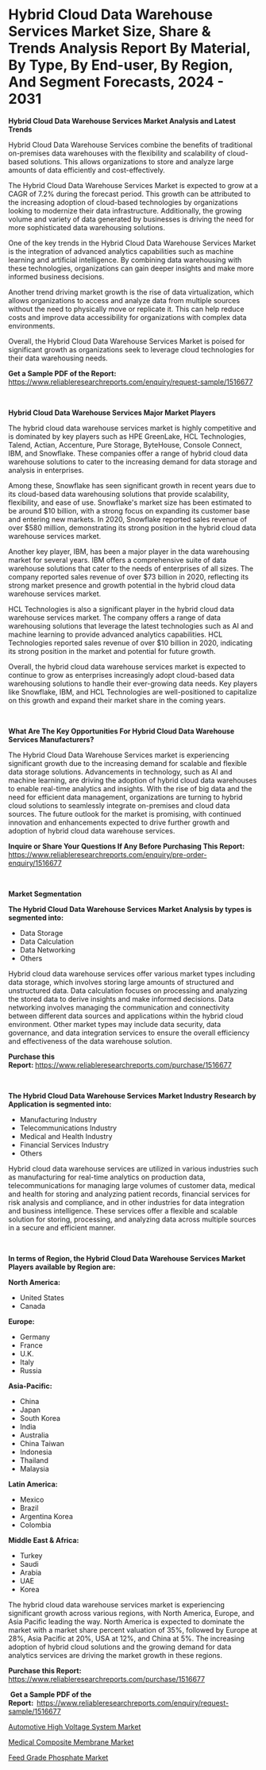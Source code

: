 <p><h1>Hybrid Cloud Data Warehouse Services Market Size, Share & Trends Analysis Report By Material, By Type, By End-user, By Region, And Segment Forecasts, 2024 - 2031</h1></p><p><strong>Hybrid Cloud Data Warehouse Services Market Analysis and Latest Trends</strong></p>
<p><p>Hybrid Cloud Data Warehouse Services combine the benefits of traditional on-premises data warehouses with the flexibility and scalability of cloud-based solutions. This allows organizations to store and analyze large amounts of data efficiently and cost-effectively.</p><p>The Hybrid Cloud Data Warehouse Services Market is expected to grow at a CAGR of 7.2% during the forecast period. This growth can be attributed to the increasing adoption of cloud-based technologies by organizations looking to modernize their data infrastructure. Additionally, the growing volume and variety of data generated by businesses is driving the need for more sophisticated data warehousing solutions.</p><p>One of the key trends in the Hybrid Cloud Data Warehouse Services Market is the integration of advanced analytics capabilities such as machine learning and artificial intelligence. By combining data warehousing with these technologies, organizations can gain deeper insights and make more informed business decisions.</p><p>Another trend driving market growth is the rise of data virtualization, which allows organizations to access and analyze data from multiple sources without the need to physically move or replicate it. This can help reduce costs and improve data accessibility for organizations with complex data environments.</p><p>Overall, the Hybrid Cloud Data Warehouse Services Market is poised for significant growth as organizations seek to leverage cloud technologies for their data warehousing needs.</p></p>
<p><strong>Get a Sample PDF of the Report:&nbsp;</strong> <a href="https://www.reliableresearchreports.com/enquiry/request-sample/1516677">https://www.reliableresearchreports.com/enquiry/request-sample/1516677</a></p>
<p>&nbsp;</p>
<p><strong>Hybrid Cloud Data Warehouse Services Major Market Players</strong></p>
<p><p>The hybrid cloud data warehouse services market is highly competitive and is dominated by key players such as HPE GreenLake, HCL Technologies, Talend, Actian, Accenture, Pure Storage, ByteHouse, Console Connect, IBM, and Snowflake. These companies offer a range of hybrid cloud data warehouse solutions to cater to the increasing demand for data storage and analysis in enterprises.</p><p>Among these, Snowflake has seen significant growth in recent years due to its cloud-based data warehousing solutions that provide scalability, flexibility, and ease of use. Snowflake's market size has been estimated to be around $10 billion, with a strong focus on expanding its customer base and entering new markets. In 2020, Snowflake reported sales revenue of over $580 million, demonstrating its strong position in the hybrid cloud data warehouse services market.</p><p>Another key player, IBM, has been a major player in the data warehousing market for several years. IBM offers a comprehensive suite of data warehouse solutions that cater to the needs of enterprises of all sizes. The company reported sales revenue of over $73 billion in 2020, reflecting its strong market presence and growth potential in the hybrid cloud data warehouse services market.</p><p>HCL Technologies is also a significant player in the hybrid cloud data warehouse services market. The company offers a range of data warehousing solutions that leverage the latest technologies such as AI and machine learning to provide advanced analytics capabilities. HCL Technologies reported sales revenue of over $10 billion in 2020, indicating its strong position in the market and potential for future growth.</p><p>Overall, the hybrid cloud data warehouse services market is expected to continue to grow as enterprises increasingly adopt cloud-based data warehousing solutions to handle their ever-growing data needs. Key players like Snowflake, IBM, and HCL Technologies are well-positioned to capitalize on this growth and expand their market share in the coming years.</p></p>
<p>&nbsp;</p>
<p><strong>What Are The Key Opportunities For Hybrid Cloud Data Warehouse Services Manufacturers?</strong></p>
<p><p>The Hybrid Cloud Data Warehouse Services market is experiencing significant growth due to the increasing demand for scalable and flexible data storage solutions. Advancements in technology, such as AI and machine learning, are driving the adoption of hybrid cloud data warehouses to enable real-time analytics and insights. With the rise of big data and the need for efficient data management, organizations are turning to hybrid cloud solutions to seamlessly integrate on-premises and cloud data sources. The future outlook for the market is promising, with continued innovation and enhancements expected to drive further growth and adoption of hybrid cloud data warehouse services.</p></p>
<p><strong>Inquire or Share Your Questions If Any Before Purchasing This Report:</strong> <a href="https://www.reliableresearchreports.com/enquiry/pre-order-enquiry/1516677">https://www.reliableresearchreports.com/enquiry/pre-order-enquiry/1516677</a></p>
<p>&nbsp;</p>
<p><strong>Market Segmentation</strong></p>
<p><strong>The Hybrid Cloud Data Warehouse Services Market Analysis by types is segmented into:</strong></p>
<p><ul><li>Data Storage</li><li>Data Calculation</li><li>Data Networking</li><li>Others</li></ul></p>
<p><p>Hybrid cloud data warehouse services offer various market types including data storage, which involves storing large amounts of structured and unstructured data. Data calculation focuses on processing and analyzing the stored data to derive insights and make informed decisions. Data networking involves managing the communication and connectivity between different data sources and applications within the hybrid cloud environment. Other market types may include data security, data governance, and data integration services to ensure the overall efficiency and effectiveness of the data warehouse solution.</p></p>
<p><strong>Purchase this Report:&nbsp;</strong><a href="https://www.reliableresearchreports.com/purchase/1516677">https://www.reliableresearchreports.com/purchase/1516677</a></p>
<p>&nbsp;</p>
<p><strong>The Hybrid Cloud Data Warehouse Services Market Industry Research by Application is segmented into:</strong></p>
<p><ul><li>Manufacturing Industry</li><li>Telecommunications Industry</li><li>Medical and Health Industry</li><li>Financial Services Industry</li><li>Others</li></ul></p>
<p><p>Hybrid cloud data warehouse services are utilized in various industries such as manufacturing for real-time analytics on production data, telecommunications for managing large volumes of customer data, medical and health for storing and analyzing patient records, financial services for risk analysis and compliance, and in other industries for data integration and business intelligence. These services offer a flexible and scalable solution for storing, processing, and analyzing data across multiple sources in a secure and efficient manner.</p></p>
<p>&nbsp;</p>
<p><strong>In terms of Region, the Hybrid Cloud Data Warehouse Services Market Players available by Region are:</strong></p>
<p>
    <p> <strong> North America: </strong>
        <ul>
            <li>United States</li>
            <li>Canada</li>
        </ul>
        </p> 
    <p> <strong> Europe: </strong>
        <ul>
            <li>Germany</li>
            <li>France</li>
            <li>U.K.</li>
            <li>Italy</li>
            <li>Russia</li>
        </ul>
        </p> 
    <p> <strong> Asia-Pacific: </strong>
        <ul>
            <li>China</li>
            <li>Japan</li>
            <li>South Korea</li>
            <li>India</li>
            <li>Australia</li>
            <li>China Taiwan</li>
            <li>Indonesia</li>
            <li>Thailand</li>
            <li>Malaysia</li>
        </ul>
        </p> 
    <p> <strong> Latin America: </strong>
        <ul>
            <li>Mexico</li>
            <li>Brazil</li>
            <li>Argentina Korea</li>
            <li>Colombia</li>
        </ul>
        </p> 
    <p> <strong> Middle East & Africa: </strong>
        <ul>
            <li>Turkey</li>
            <li>Saudi</li>
            <li>Arabia</li>
            <li>UAE</li>
            <li>Korea</li>
        </ul>
    </p>
    </p>
<p><p>The hybrid cloud data warehouse services market is experiencing significant growth across various regions, with North America, Europe, and Asia Pacific leading the way. North America is expected to dominate the market with a market share percent valuation of 35%, followed by Europe at 28%, Asia Pacific at 20%, USA at 12%, and China at 5%. The increasing adoption of hybrid cloud solutions and the growing demand for data analytics services are driving the market growth in these regions.</p></p>
<p><strong>Purchase this Report: </strong><a href="https://www.reliableresearchreports.com/purchase/1516677">https://www.reliableresearchreports.com/purchase/1516677</a></p>
<p>&nbsp;<strong>Get a Sample PDF of the Report:&nbsp;&nbsp;</strong><a href="https://www.reliableresearchreports.com/enquiry/request-sample/1516677">https://www.reliableresearchreports.com/enquiry/request-sample/1516677</a></p>
<p><strong></strong></p>
<p><p><a href="https://view.publitas.com/reportprime-1/automotive-high-voltage-system-market-size-growing-and-forecasted-for-period-from-2024-2031-and-provides-complete-market-analysis-of-this-market/">Automotive High Voltage System Market</a></p><p><a href="https://view.publitas.com/reportprime-1/medical-composite-membrane-market-research-report-reveals-the-latest-trends-and-opportunities-of-this-market-for-period-from-2024-2031/">Medical Composite Membrane Market</a></p><p><a href="https://view.publitas.com/reportprime-1/feed-grade-phosphate-market-size-growth-and-forecast-from-2024-2031/">Feed Grade Phosphate Market</a></p></p>
